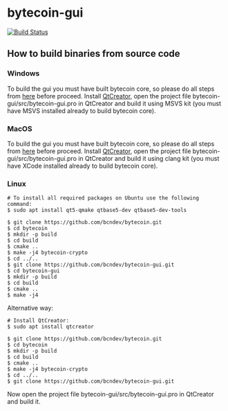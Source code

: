 # bytecoin-gui

[![Build Status](https://dev.azure.com/bcndev/bytecoin/_apis/build/status/bytecoin-desktop?branchName=releases/3.4.3)](https://dev.azure.com/bcndev/bytecoin/_build/latest?definitionId=2&branchName=releases/3.4.3)

## How to build binaries from source code

### Windows
To build the gui you must have built bytecoin core, so please do all steps from [here](https://github.com/bcndev/bytecoin#building-on-windows) before proceed. Install [QtCreator](https://www.qt.io/download-thank-you?os=windows), open the project file bytecoin-gui/src/bytecoin-gui.pro in QtCreator and build it using MSVS kit (you must have MSVS installed already to build bytecoin core).

### MacOS

To build the gui you must have built bytecoin core, so please do all steps from [here](https://github.com/bcndev/bytecoin#building-on-mac-osx) before proceed. Install [QtCreator](https://www.qt.io/download-thank-you?os=macos), open the project file bytecoin-gui/src/bytecoin-gui.pro in QtCreator and build it using clang kit (you must have XCode installed already to build bytecoin core).

### Linux
```
# To install all required packages on Ubuntu use the following command:
$ sudo apt install qt5-qmake qtbase5-dev qtbase5-dev-tools

$ git clone https://github.com/bcndev/bytecoin.git
$ cd bytecoin
$ mkdir -p build
$ cd build
$ cmake ..
$ make -j4 bytecoin-crypto
$ cd ../..
$ git clone https://github.com/bcndev/bytecoin-gui.git
$ cd bytecoin-gui
$ mkdir -p build
$ cd build
$ cmake ..
$ make -j4
```
Alternative way:
```
# Install QtCreator:
$ sudo apt install qtcreator

$ git clone https://github.com/bcndev/bytecoin.git
$ cd bytecoin
$ mkdir -p build
$ cd build
$ cmake ..
$ make -j4 bytecoin-crypto
$ cd ../..
$ git clone https://github.com/bcndev/bytecoin-gui.git
```
Now open the project file bytecoin-gui/src/bytecoin-gui.pro in QtCreator and build it.
